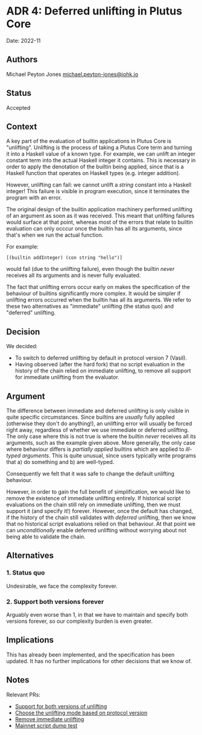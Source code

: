 # ADR 4: Deferred unlifting in Plutus Core

Date: 2022-11

## Authors

Michael Peyton Jones <michael.peyton-jones@iohk.io>

## Status

Accepted

## Context

A key part of the evaluation of builtin applications in Plutus Core is "unlifting".
Unlifting is the process of taking a Plutus Core term and turning it into a Haskell value of a known type.
For example, we can unlift an integer constant term into the actual Haskell integer it contains.
This is necessary in order to apply the denotation of the builtin being applied, since that is a Haskell function that operates on Haskell types (e.g. integer addition).

However, unlifting can fail: we cannot unlift a _string_ constant into a Haskell integer!
This failure is visible in program execution, since it terminates the program with an error.

The original design of the builtin application machinery performed unlifting of an argument as soon as it was received. 
This meant that unlifting failures would surface at that point, whereas most of the errors that relate to builtin evaluation can only occcur once the builtin has all its arguments, since that's when we run the actual function.

For example:
```
[(builtin addInteger) (con string "hello")]
```
would fail (due to the unlifting failure), even though the builtin _never_ receives all its arguments and is never fully evaluated.

The fact that unlifting errors occur early on makes the specification of the behaviour of builtins significantly more complex.
It would be simpler if unlifting errors occurred when the builtin has all its arguments.
We refer to these two alternatives as "immediate" unlifting (the status quo) and "deferred" unlifting.

## Decision

We decided:
- To switch to deferred unlifting by default in protocol version 7 (Vasil).
- Having observed (after the hard fork) that no script evaluation in the history of the chain relied on immediate unlifting, to remove all support for immediate unlifting from the evaluator.

## Argument

The difference between immediate and deferred unlifting is only visible in quite specific circumstances.
Since builtins are _usually_ fully applied (otherwise they don't do anything!), an unlifting error will usually be forced right away, regardless of whether we use immediate or deferred unlifting.
The only case where this is not true is where the builtin _never_ receives all its arguments, such as the example given above.
More generally, the only case where behaviour differs is _partially applied_ builtins which are applied to _ill-typed arguments_.
This is quite unusual, since users typically write programs that a) do something and b) are well-typed.

Consequently we felt that it was safe to change the default unlifting behaviour.

However, in order to gain the full benefit of simplification, we would like to remove the existence of immediate unlifting entirely.
If historical script evaluations on the chain still rely on immediate unlifting, then we must support it (and specify it!) forever.
However, once the default has changed, if the history of the chain still validates with _deferred_ unlifting, then we know that no historical script evaluations relied on that behaviour. 
At that point we can _unconditionally_ enable deferred unlifting without worrying about not being able to validate the chain.

## Alternatives

### 1. Status quo

Undesirable, we face the complexity forever.

### 2. Support both versions forever

Arguably even worse than 1, in that we have to maintain and specify both versions forever, so our complexity burden is even greater.

## Implications

This has already been implemented, and the specification has been updated.
It has no further implications for other decisions that we know of.

## Notes

Relevant PRs:
- [Support for both versions of unlifting](https://github.com/input-output-hk/plutus/pull/4516)
- [Choose the unlifting mode based on protocol version](https://github.com/input-output-hk/plutus/pull/4522)
- [Remove immediate unlifting](https://github.com/input-output-hk/plutus/pull/4879)
- [Mainnet script dump test](https://github.com/input-output-hk/plutus/pull/4726)
